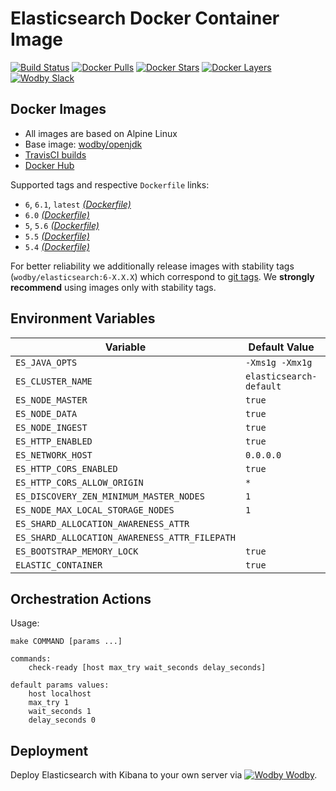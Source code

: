 # Elasticsearch Docker Container Image

[![Build Status](https://travis-ci.org/wodby/elasticsearch.svg?branch=master)](https://travis-ci.org/wodby/elasticsearch)
[![Docker Pulls](https://img.shields.io/docker/pulls/wodby/elasticsearch.svg)](https://hub.docker.com/r/wodby/elasticsearch)
[![Docker Stars](https://img.shields.io/docker/stars/wodby/elasticsearch.svg)](https://hub.docker.com/r/wodby/elasticsearch)
[![Docker Layers](https://images.microbadger.com/badges/image/wodby/elasticsearch.svg)](https://microbadger.com/images/wodby/elasticsearch)
[![Wodby Slack](http://slack.wodby.com/badge.svg)](http://slack.wodby.com)

## Docker Images

* All images are based on Alpine Linux
* Base image: [wodby/openjdk](https://github.com/wodby/openjdk)
* [TravisCI builds](https://travis-ci.org/wodby/elasticsearch) 
* [Docker Hub](https://hub.docker.com/r/wodby/elasticsearch)

Supported tags and respective `Dockerfile` links:

* `6`, `6.1`, `latest` [_(Dockerfile)_](https://github.com/wodby/elasticsearch/tree/master/Dockerfile)
* `6.0` [_(Dockerfile)_](https://github.com/wodby/elasticsearch/tree/master/Dockerfile)
* `5`, `5.6` [_(Dockerfile)_](https://github.com/wodby/elasticsearch/tree/master/Dockerfile)
* `5.5` [_(Dockerfile)_](https://github.com/wodby/elasticsearch/tree/master/Dockerfile)
* `5.4` [_(Dockerfile)_](https://github.com/wodby/elasticsearch/tree/master/Dockerfile)

For better reliability we additionally release images with stability tags (`wodby/elasticsearch:6-X.X.X`) which correspond to [git tags](https://github.com/wodby/elasticsearch/releases). We **strongly recommend** using images only with stability tags. 

## Environment Variables

| Variable                                      | Default Value           | Description |
| --------------------------------------------- | ----------------------- | ----------- |
| `ES_JAVA_OPTS`                                | `-Xms1g -Xmx1g`         |             |
| `ES_CLUSTER_NAME`                             | `elasticsearch-default` |             |
| `ES_NODE_MASTER`                              | `true`                  |             |
| `ES_NODE_DATA`                                | `true`                  |             |
| `ES_NODE_INGEST`                              | `true`                  |             |
| `ES_HTTP_ENABLED`                             | `true`                  |             |
| `ES_NETWORK_HOST`                             | `0.0.0.0`               |             |
| `ES_HTTP_CORS_ENABLED`                        | `true`                  |             |
| `ES_HTTP_CORS_ALLOW_ORIGIN`                   | `*`                     |             |
| `ES_DISCOVERY_ZEN_MINIMUM_MASTER_NODES`       | `1`                     |             |
| `ES_NODE_MAX_LOCAL_STORAGE_NODES`             | `1`                     |             |
| `ES_SHARD_ALLOCATION_AWARENESS_ATTR`          |                         |             |
| `ES_SHARD_ALLOCATION_AWARENESS_ATTR_FILEPATH` |                         |             |
| `ES_BOOTSTRAP_MEMORY_LOCK`                    | `true`                  |             |
| `ELASTIC_CONTAINER`                           | `true`                  |             |

## Orchestration Actions

Usage:
```
make COMMAND [params ...]
 
commands:
    check-ready [host max_try wait_seconds delay_seconds]
 
default params values:
    host localhost
    max_try 1
    wait_seconds 1
    delay_seconds 0
```

## Deployment

Deploy Elasticsearch with Kibana to your own server via [![Wodby](https://www.google.com/s2/favicons?domain=wodby.com) Wodby](https://cloud.wodby.com/stackhub/b4d10a3f-c28f-431f-a6e6-ac0137e27097/overview).

